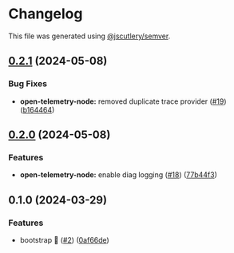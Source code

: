 # Changelog

This file was generated using [@jscutlery/semver](https://github.com/jscutlery/semver).

## [0.2.1](https://github.com/zonneplan/open-telemetry-js/compare/open-telemetry-node-0.2.0...open-telemetry-node-0.2.1) (2024-05-08)


### Bug Fixes

* **open-telemetry-node:** removed duplicate trace provider ([#19](https://github.com/zonneplan/open-telemetry-js/issues/19)) ([b164464](https://github.com/zonneplan/open-telemetry-js/commit/b164464ac8b1f90e7effcfaced3ed1b3a71c2f6d))

## [0.2.0](https://github.com/zonneplan/open-telemetry-js/compare/open-telemetry-node-0.1.0...open-telemetry-node-0.2.0) (2024-05-08)


### Features

* **open-telemetry-node:** enable diag logging ([#18](https://github.com/zonneplan/open-telemetry-js/issues/18)) ([77b44f3](https://github.com/zonneplan/open-telemetry-js/commit/77b44f331533bc676f7a46af40ba6735dea1f301))

## 0.1.0 (2024-03-29)


### Features

* bootstrap 🚀  ([#2](https://github.com/zonneplan/open-telemetry-js/issues/2)) ([0af66de](https://github.com/zonneplan/open-telemetry-js/commit/0af66de841a0ef27dcd6bc6246007fef809f6228))
